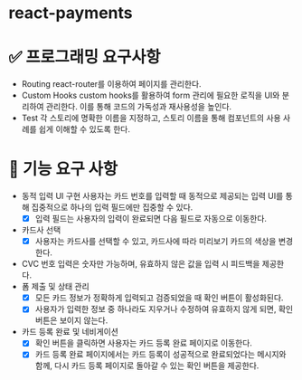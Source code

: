 # react-payments

# ✅ 프로그래밍 요구사항

- Routing
  react-router를 이용하여 페이지를 관리한다.
- Custom Hooks
  custom hooks를 활용하여 form 관리에 필요한 로직을 UI와 분리하여 관리한다. 이를 통해 코드의 가독성과 재사용성을 높인다.
- Test
  각 스토리에 명확한 이름을 지정하고, 스토리 이름을 통해 컴포넌트의 사용 사례를 쉽게 이해할 수 있도록 한다.

# 🎯 기능 요구 사항

- 동적 입력 UI 구현
  사용자는 카드 번호를 입력할 때 동적으로 제공되는 입력 UI를 통해 집중적으로 하나의 입력 필드에만 집중할 수 있다.
  - [x] 입력 필드는 사용자의 입력이 완료되면 다음 필드로 자동으로 이동한다.
- 카드사 선택
  - [x] 사용자는 카드사를 선택할 수 있고, 카드사에 따라 미리보기 카드의 색상을 변경한다.
- CVC 번호
  입력은 숫자만 가능하며, 유효하지 않은 값을 입력 시 피드백을 제공한다.
- 폼 제출 및 상태 관리
  - [x] 모든 카드 정보가 정확하게 입력되고 검증되었을 때 확인 버튼이 활성화된다.
  - [x] 사용자가 입력한 정보 중 하나라도 지우거나 수정하여 유효하지 않게 되면, 확인 버튼은 보이지 않는다.
- 카드 등록 완료 및 네비게이션
  - [x] 확인 버튼을 클릭하면 사용자는 카드 등록 완료 페이지로 이동한다.
  - [x] 카드 등록 완료 페이지에서는 카드 등록이 성공적으로 완료되었다는 메시지와 함께, 다시 카드 등록 페이지로 돌아갈 수 있는 확인 버튼을 제공한다.
